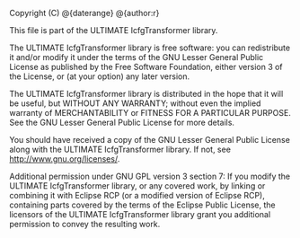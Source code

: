 Copyright (C) @{daterange} @{author:r}

This file is part of the ULTIMATE IcfgTransformer library.

The ULTIMATE IcfgTransformer library is free software: you can redistribute it and/or modify
it under the terms of the GNU Lesser General Public License as published
by the Free Software Foundation, either version 3 of the License, or
(at your option) any later version.

The ULTIMATE IcfgTransformer library is distributed in the hope that it will be useful,
but WITHOUT ANY WARRANTY; without even the implied warranty of
MERCHANTABILITY or FITNESS FOR A PARTICULAR PURPOSE.  See the
GNU Lesser General Public License for more details.

You should have received a copy of the GNU Lesser General Public License
along with the ULTIMATE IcfgTransformer library. If not, see <http://www.gnu.org/licenses/>.

Additional permission under GNU GPL version 3 section 7:
If you modify the ULTIMATE IcfgTransformer library, or any covered work, by linking
or combining it with Eclipse RCP (or a modified version of Eclipse RCP), 
containing parts covered by the terms of the Eclipse Public License, the 
licensors of the ULTIMATE IcfgTransformer library grant you additional permission 
to convey the resulting work.
